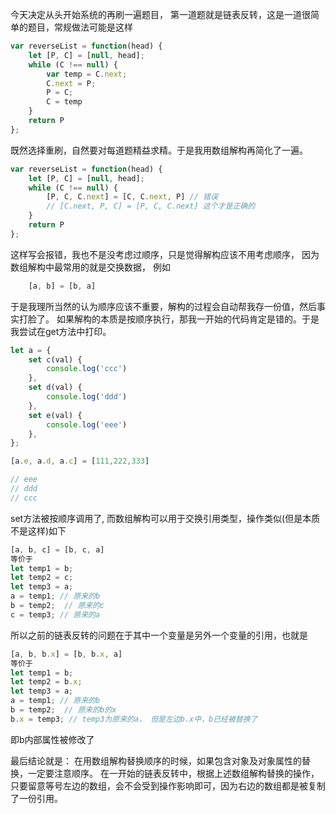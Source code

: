 
今天决定从头开始系统的再刷一遍题目， 第一道题就是链表反转，这是一道很简单的题目，常规做法可能是这样
```js
var reverseList = function(head) {
    let [P, C] = [null, head];
    while (C !== null) {
        var temp = C.next;
        C.next = P;
        P = C;
        C = temp
    }
    return P
};
```

既然选择重刷，自然要对每道题精益求精。于是我用数组解构再简化了一遍。
```js
var reverseList = function(head) {
    let [P, C] = [null, head];
    while (C !== null) {
        [P, C, C.next] = [C, C.next, P] // 错误
        // [C.next, P, C] = [P, C, C.next] 这个才是正确的
    }
    return P
};
```

这样写会报错，我也不是没考虑过顺序，只是觉得解构应该不用考虑顺序，
因为数组解构中最常用的就是交换数据， 例如
```js
    [a, b] = [b, a]
```
于是我理所当然的认为顺序应该不重要，解构的过程会自动帮我存一份值，然后事实打脸了。
如果解构的本质是按顺序执行，那我一开始的代码肯定是错的。于是我尝试在get方法中打印。
```js
let a = {
    set c(val) {
        console.log('ccc')
    },
    set d(val) {
        console.log('ddd')
    },
    set e(val) {
        console.log('eee')
    },
};

[a.e, a.d, a.c] = [111,222,333]

// eee
// ddd
// ccc
```
set方法被按顺序调用了, 而数组解构可以用于交换引用类型，操作类似(但是本质不是这样)如下
```js
[a, b, c] = [b, c, a]
等价于
let temp1 = b;
let temp2 = c;
let temp3 = a;
a = temp1; // 原来的b
b = temp2;  // 原来的c
c = temp3; // 原来的a
```
所以之前的链表反转的问题在于其中一个变量是另外一个变量的引用，也就是
```js
[a, b, b.x] = [b, b.x, a]
等价于
let temp1 = b;
let temp2 = b.x;
let temp3 = a;
a = temp1; // 原来的b
b = temp2;  // 原来的b的x
b.x = temp3; // temp3为原来的a， 但是左边b.x中，b已经被替换了
```
即b内部属性被修改了

最后结论就是：
在用数组解构替换顺序的时候，如果包含对象及对象属性的替换，一定要注意顺序。
在一开始的链表反转中，根据上述数组解构替换的操作，只要留意等号左边的数组，会不会受到操作影响即可，因为右边的数组都是被复制了一份引用。